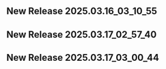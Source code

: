 ## New Release 2025.03.16_03_10_55
## New Release 2025.03.17_02_57_40
## New Release 2025.03.17_03_00_44

